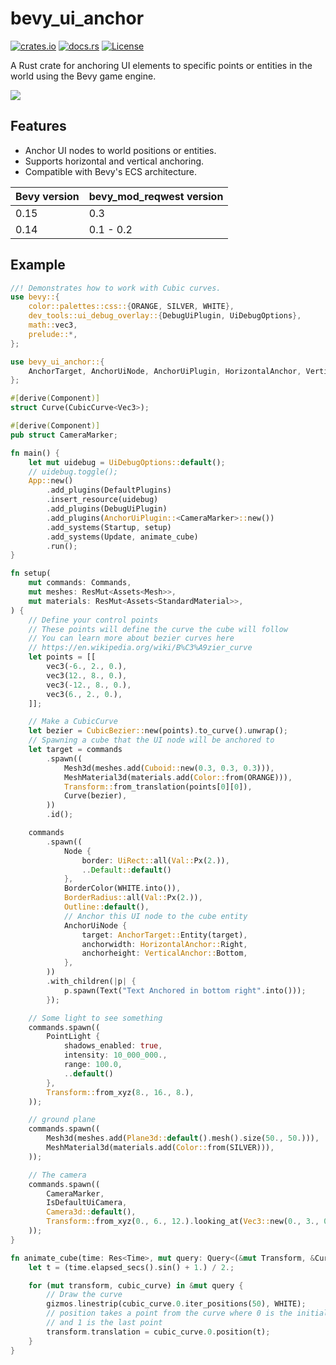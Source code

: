 # bevy_ui_anchor

[![crates.io](https://img.shields.io/crates/v/bevy_ui_anchor)](https://crates.io/crates/bevy_ui_anchor)
[![docs.rs](https://docs.rs/bevy_ui_anchor/badge.svg)](https://docs.rs/bevy_ui_anchor)
[![License](https://img.shields.io/crates/l/bevy_ui_anchor)](https://opensource.org/licenses/MIT)

A Rust crate for anchoring UI elements to specific points or entities in the world using the Bevy game engine.

![](follow.gif)

## Features

- Anchor UI nodes to world positions or entities.
- Supports horizontal and vertical anchoring.
- Compatible with Bevy's ECS architecture.

| Bevy version | bevy_mod_reqwest version |
| ------------ | ------------------------ |
| 0.15         | 0.3                      |
| 0.14         | 0.1 - 0.2                |

## Example

``` rust
//! Demonstrates how to work with Cubic curves.
use bevy::{
    color::palettes::css::{ORANGE, SILVER, WHITE},
    dev_tools::ui_debug_overlay::{DebugUiPlugin, UiDebugOptions},
    math::vec3,
    prelude::*,
};

use bevy_ui_anchor::{
    AnchorTarget, AnchorUiNode, AnchorUiPlugin, HorizontalAnchor, VerticalAnchor,
};

#[derive(Component)]
struct Curve(CubicCurve<Vec3>);

#[derive(Component)]
pub struct CameraMarker;

fn main() {
    let mut uidebug = UiDebugOptions::default();
    // uidebug.toggle();
    App::new()
        .add_plugins(DefaultPlugins)
        .insert_resource(uidebug)
        .add_plugins(DebugUiPlugin)
        .add_plugins(AnchorUiPlugin::<CameraMarker>::new())
        .add_systems(Startup, setup)
        .add_systems(Update, animate_cube)
        .run();
}

fn setup(
    mut commands: Commands,
    mut meshes: ResMut<Assets<Mesh>>,
    mut materials: ResMut<Assets<StandardMaterial>>,
) {
    // Define your control points
    // These points will define the curve the cube will follow
    // You can learn more about bezier curves here
    // https://en.wikipedia.org/wiki/B%C3%A9zier_curve
    let points = [[
        vec3(-6., 2., 0.),
        vec3(12., 8., 0.),
        vec3(-12., 8., 0.),
        vec3(6., 2., 0.),
    ]];

    // Make a CubicCurve
    let bezier = CubicBezier::new(points).to_curve().unwrap();
    // Spawning a cube that the UI node will be anchored to
    let target = commands
        .spawn((
            Mesh3d(meshes.add(Cuboid::new(0.3, 0.3, 0.3))),
            MeshMaterial3d(materials.add(Color::from(ORANGE))),
            Transform::from_translation(points[0][0]),
            Curve(bezier),
        ))
        .id();

    commands
        .spawn((
            Node {
                border: UiRect::all(Val::Px(2.)),
                ..Default::default()
            },
            BorderColor(WHITE.into()),
            BorderRadius::all(Val::Px(2.)),
            Outline::default(),
            // Anchor this UI node to the cube entity
            AnchorUiNode {
                target: AnchorTarget::Entity(target),
                anchorwidth: HorizontalAnchor::Right,
                anchorheight: VerticalAnchor::Bottom,
            },
        ))
        .with_children(|p| {
            p.spawn(Text("Text Anchored in bottom right".into()));
        });

    // Some light to see something
    commands.spawn((
        PointLight {
            shadows_enabled: true,
            intensity: 10_000_000.,
            range: 100.0,
            ..default()
        },
        Transform::from_xyz(8., 16., 8.),
    ));

    // ground plane
    commands.spawn((
        Mesh3d(meshes.add(Plane3d::default().mesh().size(50., 50.))),
        MeshMaterial3d(materials.add(Color::from(SILVER))),
    ));

    // The camera
    commands.spawn((
        CameraMarker,
        IsDefaultUiCamera,
        Camera3d::default(),
        Transform::from_xyz(0., 6., 12.).looking_at(Vec3::new(0., 3., 0.), Vec3::Y),
    ));
}

fn animate_cube(time: Res<Time>, mut query: Query<(&mut Transform, &Curve)>, mut gizmos: Gizmos) {
    let t = (time.elapsed_secs().sin() + 1.) / 2.;

    for (mut transform, cubic_curve) in &mut query {
        // Draw the curve
        gizmos.linestrip(cubic_curve.0.iter_positions(50), WHITE);
        // position takes a point from the curve where 0 is the initial point
        // and 1 is the last point
        transform.translation = cubic_curve.0.position(t);
    }
}
```
